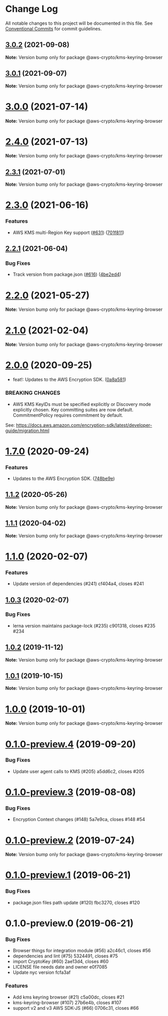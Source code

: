 # Change Log

All notable changes to this project will be documented in this file.
See [Conventional Commits](https://conventionalcommits.org) for commit guidelines.

## [3.0.2](https://github.com/aws/aws-encryption-sdk-javascript/compare/v3.0.0...v3.0.2) (2021-09-08)

**Note:** Version bump only for package @aws-crypto/kms-keyring-browser





## [3.0.1](https://github.com/aws/aws-encryption-sdk-javascript/compare/v3.0.0...v3.0.1) (2021-09-07)

**Note:** Version bump only for package @aws-crypto/kms-keyring-browser





# [3.0.0](https://github.com/aws/aws-encryption-sdk-javascript/compare/v2.4.0...v3.0.0) (2021-07-14)

**Note:** Version bump only for package @aws-crypto/kms-keyring-browser





# [2.4.0](https://github.com/aws/aws-encryption-sdk-javascript/compare/v2.3.1...v2.4.0) (2021-07-13)

**Note:** Version bump only for package @aws-crypto/kms-keyring-browser





## [2.3.1](https://github.com/aws/aws-encryption-sdk-javascript/compare/v2.3.0...v2.3.1) (2021-07-01)

**Note:** Version bump only for package @aws-crypto/kms-keyring-browser





# [2.3.0](https://github.com/aws/aws-encryption-sdk-javascript/compare/v2.2.1...v2.3.0) (2021-06-16)


### Features

* AWS KMS multi-Region Key support ([#631](https://github.com/aws/aws-encryption-sdk-javascript/issues/631)) ([701f811](https://github.com/aws/aws-encryption-sdk-javascript/commit/701f8113a63780f24b52340f63844e425ba0543b))





## [2.2.1](https://github.com/aws/aws-encryption-sdk-javascript/compare/v2.2.0...v2.2.1) (2021-06-04)


### Bug Fixes

* Track version from package.json ([#616](https://github.com/aws/aws-encryption-sdk-javascript/issues/616)) ([4be2ed4](https://github.com/aws/aws-encryption-sdk-javascript/commit/4be2ed4a71106dc79379ac76fedc12234d8f6834))





# [2.2.0](https://github.com/aws/private-aws-encryption-sdk-javascript-staging/compare/@aws-crypto/kms-keyring-browser@2.1.0...@aws-crypto/kms-keyring-browser@2.2.0) (2021-05-27)

**Note:** Version bump only for package @aws-crypto/kms-keyring-browser





# [2.1.0](https://github.com/aws/aws-encryption-sdk-javascript/compare/@aws-crypto/kms-keyring-browser@2.0.0...@aws-crypto/kms-keyring-browser@2.1.0) (2021-02-04)

**Note:** Version bump only for package @aws-crypto/kms-keyring-browser





# [2.0.0](https://github.com/aws/private-aws-encryption-sdk-javascript-staging/compare/@aws-crypto/kms-keyring-browser@1.7.0...@aws-crypto/kms-keyring-browser@2.0.0) (2020-09-25)


* feat!: Updates to the AWS Encryption SDK. ([0a8a581](https://github.com/aws/private-aws-encryption-sdk-javascript-staging/commit/0a8a581ab7c058735310016b819caaec6868c0a7))


### BREAKING CHANGES

* AWS KMS KeyIDs must be specified explicitly or Discovery mode explicitly chosen.
Key committing suites are now default. CommitmentPolicy requires commitment by default.

See: https://docs.aws.amazon.com/encryption-sdk/latest/developer-guide/migration.html





# [1.7.0](https://github.com/aws/private-aws-encryption-sdk-javascript-staging/compare/@aws-crypto/kms-keyring-browser@1.1.2...@aws-crypto/kms-keyring-browser@1.7.0) (2020-09-24)


### Features

* Updates to the AWS Encryption SDK. ([748be9e](https://github.com/aws/private-aws-encryption-sdk-javascript-staging/commit/748be9e1799d999a350e9cafbf902d43aeab0aa5))





## [1.1.2](https://github.com/aws/aws-encryption-sdk-javascript/compare/@aws-crypto/kms-keyring-browser@1.1.1...@aws-crypto/kms-keyring-browser@1.1.2) (2020-05-26)

**Note:** Version bump only for package @aws-crypto/kms-keyring-browser





## [1.1.1](https://github.com/aws/aws-encryption-sdk-javascript/compare/@aws-crypto/kms-keyring-browser@1.1.0...@aws-crypto/kms-keyring-browser@1.1.1) (2020-04-02)

**Note:** Version bump only for package @aws-crypto/kms-keyring-browser





# [1.1.0](/compare/@aws-crypto/kms-keyring-browser@1.0.3...@aws-crypto/kms-keyring-browser@1.1.0) (2020-02-07)


### Features

* Update version of dependencies (#241) cf404a4, closes #241





## [1.0.3](/compare/@aws-crypto/kms-keyring-browser@1.0.2...@aws-crypto/kms-keyring-browser@1.0.3) (2020-02-07)


### Bug Fixes

* lerna version maintains package-lock (#235) c901318, closes #235 #234





## [1.0.2](/compare/@aws-crypto/kms-keyring-browser@1.0.1...@aws-crypto/kms-keyring-browser@1.0.2) (2019-11-12)

**Note:** Version bump only for package @aws-crypto/kms-keyring-browser





## [1.0.1](/compare/@aws-crypto/kms-keyring-browser@1.0.0...@aws-crypto/kms-keyring-browser@1.0.1) (2019-10-15)

**Note:** Version bump only for package @aws-crypto/kms-keyring-browser





# [1.0.0](/compare/@aws-crypto/kms-keyring-browser@0.1.0-preview.4...@aws-crypto/kms-keyring-browser@1.0.0) (2019-10-01)

**Note:** Version bump only for package @aws-crypto/kms-keyring-browser





# [0.1.0-preview.4](/compare/@aws-crypto/kms-keyring-browser@0.1.0-preview.3...@aws-crypto/kms-keyring-browser@0.1.0-preview.4) (2019-09-20)


### Bug Fixes

* Update user agent calls to KMS (#205) a5dd6c2, closes #205





# [0.1.0-preview.3](/compare/@aws-crypto/kms-keyring-browser@0.1.0-preview.2...@aws-crypto/kms-keyring-browser@0.1.0-preview.3) (2019-08-08)


### Bug Fixes

* Encryption Context changes (#148) 5a7e9ca, closes #148 #54





# [0.1.0-preview.2](/compare/@aws-crypto/kms-keyring-browser@0.1.0-preview.1...@aws-crypto/kms-keyring-browser@0.1.0-preview.2) (2019-07-24)

**Note:** Version bump only for package @aws-crypto/kms-keyring-browser





# [0.1.0-preview.1](/compare/@aws-crypto/kms-keyring-browser@0.1.0-preview.0...@aws-crypto/kms-keyring-browser@0.1.0-preview.1) (2019-06-21)


### Bug Fixes

* package.json files path update (#120) fbc3270, closes #120





# 0.1.0-preview.0 (2019-06-21)


### Bug Fixes

* Browser things for integration module (#56) a2c46c1, closes #56
* dependencies and lint (#75) 5324491, closes #75
* import CryptoKey (#60) 2ae13d4, closes #60
* LICENSE file needs date and owner e0f7085
* Update nyc version fcfa3af


### Features

* Add kms keyring browser (#21) c5a00dc, closes #21
* kms-keyring-browser (#107) 27b6e4b, closes #107
* support v2 and v3 AWS SDK-JS (#66) 0706c31, closes #66
